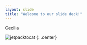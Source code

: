 ```yaml
---
layout: slide
title: "Welcome to our slide deck!"
---
```


Cecilia

![jetpacktocat](https://octodex.github.com/images/jetpacktocat.png)
{: .center}
